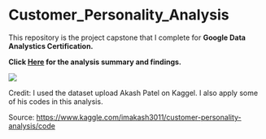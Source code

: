 # Customer_Personality_Analysis
This repository is the project capstone that I complete for **Google Data Analystics Certification.**

**Click [Here](https://github.com/plnh/Customer_Personality_Analysis/blob/main/Project_Summary_Results.md) for the analysis summary and findings.**

![](https://github.com/plnh/Customer_Personality_Analysis/blob/main/ana-tormenta-ignea-entero-full-grande.gif)

Credit: I used the dataset upload Akash Patel on Kaggel. I also apply some of his codes in this analysis.

Source: https://www.kaggle.com/imakash3011/customer-personality-analysis/code
